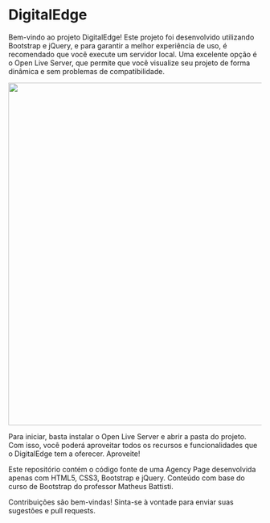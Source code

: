 # DigitalEdge

Bem-vindo ao projeto DigitalEdge!
Este projeto foi desenvolvido utilizando Bootstrap e jQuery, e para garantir a melhor experiência de uso, é recomendado que você execute um servidor local.
Uma excelente opção é o Open Live Server, que permite que você visualize seu projeto de forma dinâmica e sem problemas de compatibilidade.

<div align="center">
<img src="https://github.com/user-attachments/assets/2509b12c-97c3-4970-a871-5efe96bff36e" width="680px" />
</div>

Para iniciar, basta instalar o Open Live Server e abrir a pasta do projeto. Com isso, você poderá aproveitar todos os recursos e funcionalidades que o DigitalEdge tem a oferecer. Aproveite!

Este repositório contém o código fonte de uma Agency Page desenvolvida apenas com HTML5, CSS3, Bootstrap e jQuery.
Conteúdo com base do curso de Bootstrap do professor Matheus Battisti.

Contribuições são bem-vindas! Sinta-se à vontade para enviar suas sugestões e pull requests.
